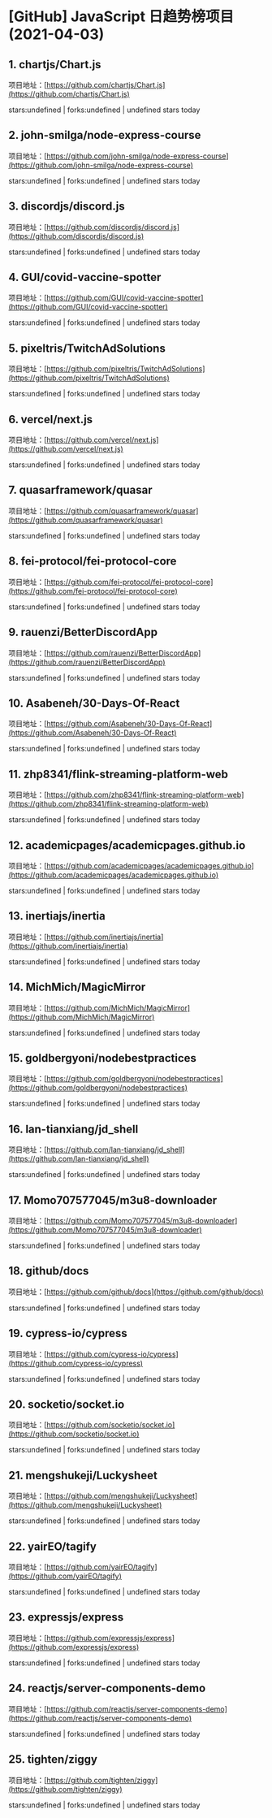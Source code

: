 # [GitHub] JavaScript 日趋势榜项目(2021-04-03)

## 1. chartjs/Chart.js 

项目地址：[https://github.com/chartjs/Chart.js](https://github.com/chartjs/Chart.js)

stars:undefined | forks:undefined | undefined stars today 



## 2. john-smilga/node-express-course 

项目地址：[https://github.com/john-smilga/node-express-course](https://github.com/john-smilga/node-express-course)

stars:undefined | forks:undefined | undefined stars today 



## 3. discordjs/discord.js 

项目地址：[https://github.com/discordjs/discord.js](https://github.com/discordjs/discord.js)

stars:undefined | forks:undefined | undefined stars today 



## 4. GUI/covid-vaccine-spotter 

项目地址：[https://github.com/GUI/covid-vaccine-spotter](https://github.com/GUI/covid-vaccine-spotter)

stars:undefined | forks:undefined | undefined stars today 



## 5. pixeltris/TwitchAdSolutions 

项目地址：[https://github.com/pixeltris/TwitchAdSolutions](https://github.com/pixeltris/TwitchAdSolutions)

stars:undefined | forks:undefined | undefined stars today 



## 6. vercel/next.js 

项目地址：[https://github.com/vercel/next.js](https://github.com/vercel/next.js)

stars:undefined | forks:undefined | undefined stars today 



## 7. quasarframework/quasar 

项目地址：[https://github.com/quasarframework/quasar](https://github.com/quasarframework/quasar)

stars:undefined | forks:undefined | undefined stars today 



## 8. fei-protocol/fei-protocol-core 

项目地址：[https://github.com/fei-protocol/fei-protocol-core](https://github.com/fei-protocol/fei-protocol-core)

stars:undefined | forks:undefined | undefined stars today 



## 9. rauenzi/BetterDiscordApp 

项目地址：[https://github.com/rauenzi/BetterDiscordApp](https://github.com/rauenzi/BetterDiscordApp)

stars:undefined | forks:undefined | undefined stars today 



## 10. Asabeneh/30-Days-Of-React 

项目地址：[https://github.com/Asabeneh/30-Days-Of-React](https://github.com/Asabeneh/30-Days-Of-React)

stars:undefined | forks:undefined | undefined stars today 



## 11. zhp8341/flink-streaming-platform-web 

项目地址：[https://github.com/zhp8341/flink-streaming-platform-web](https://github.com/zhp8341/flink-streaming-platform-web)

stars:undefined | forks:undefined | undefined stars today 



## 12. academicpages/academicpages.github.io 

项目地址：[https://github.com/academicpages/academicpages.github.io](https://github.com/academicpages/academicpages.github.io)

stars:undefined | forks:undefined | undefined stars today 



## 13. inertiajs/inertia 

项目地址：[https://github.com/inertiajs/inertia](https://github.com/inertiajs/inertia)

stars:undefined | forks:undefined | undefined stars today 



## 14. MichMich/MagicMirror 

项目地址：[https://github.com/MichMich/MagicMirror](https://github.com/MichMich/MagicMirror)

stars:undefined | forks:undefined | undefined stars today 



## 15. goldbergyoni/nodebestpractices 

项目地址：[https://github.com/goldbergyoni/nodebestpractices](https://github.com/goldbergyoni/nodebestpractices)

stars:undefined | forks:undefined | undefined stars today 



## 16. lan-tianxiang/jd_shell 

项目地址：[https://github.com/lan-tianxiang/jd_shell](https://github.com/lan-tianxiang/jd_shell)

stars:undefined | forks:undefined | undefined stars today 



## 17. Momo707577045/m3u8-downloader 

项目地址：[https://github.com/Momo707577045/m3u8-downloader](https://github.com/Momo707577045/m3u8-downloader)

stars:undefined | forks:undefined | undefined stars today 



## 18. github/docs 

项目地址：[https://github.com/github/docs](https://github.com/github/docs)

stars:undefined | forks:undefined | undefined stars today 



## 19. cypress-io/cypress 

项目地址：[https://github.com/cypress-io/cypress](https://github.com/cypress-io/cypress)

stars:undefined | forks:undefined | undefined stars today 



## 20. socketio/socket.io 

项目地址：[https://github.com/socketio/socket.io](https://github.com/socketio/socket.io)

stars:undefined | forks:undefined | undefined stars today 



## 21. mengshukeji/Luckysheet 

项目地址：[https://github.com/mengshukeji/Luckysheet](https://github.com/mengshukeji/Luckysheet)

stars:undefined | forks:undefined | undefined stars today 



## 22. yairEO/tagify 

项目地址：[https://github.com/yairEO/tagify](https://github.com/yairEO/tagify)

stars:undefined | forks:undefined | undefined stars today 



## 23. expressjs/express 

项目地址：[https://github.com/expressjs/express](https://github.com/expressjs/express)

stars:undefined | forks:undefined | undefined stars today 



## 24. reactjs/server-components-demo 

项目地址：[https://github.com/reactjs/server-components-demo](https://github.com/reactjs/server-components-demo)

stars:undefined | forks:undefined | undefined stars today 



## 25. tighten/ziggy 

项目地址：[https://github.com/tighten/ziggy](https://github.com/tighten/ziggy)

stars:undefined | forks:undefined | undefined stars today 



